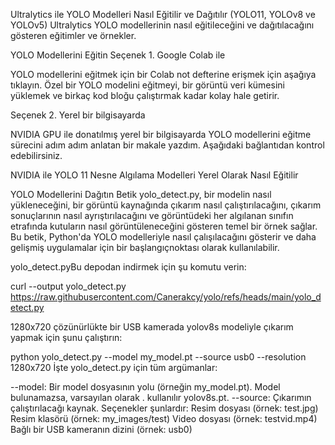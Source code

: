 Ultralytics ile YOLO Modelleri Nasıl Eğitilir ve Dağıtılır (YOLO11, YOLOv8 ve YOLOv5)
Ultralytics YOLO modellerinin nasıl eğitileceğini ve dağıtılacağını gösteren eğitimler ve örnekler.

YOLO Modellerini Eğitin
Seçenek 1. Google Colab ile

YOLO modellerini eğitmek için bir Colab not defterine erişmek için aşağıya tıklayın. Özel bir YOLO modelini eğitmeyi, bir görüntü veri kümesini yüklemek ve birkaç kod bloğu çalıştırmak kadar kolay hale getirir.

Seçenek 2. Yerel bir bilgisayarda

NVIDIA GPU ile donatılmış yerel bir bilgisayarda YOLO modellerini eğitme sürecini adım adım anlatan bir makale yazdım. Aşağıdaki bağlantıdan kontrol edebilirsiniz.

NVIDIA ile YOLO 11 Nesne Algılama Modelleri Yerel Olarak Nasıl Eğitilir

YOLO Modellerini Dağıtın
Betik yolo_detect.py, bir modelin nasıl yükleneceğini, bir görüntü kaynağında çıkarım nasıl çalıştırılacağını, çıkarım sonuçlarının nasıl ayrıştırılacağını ve görüntüdeki her algılanan sınıfın etrafında kutuların nasıl görüntüleneceğini gösteren temel bir örnek sağlar. Bu betik, Python'da YOLO modelleriyle nasıl çalışılacağını gösterir ve daha gelişmiş uygulamalar için bir başlangıç ​​noktası olarak kullanılabilir.

yolo_detect.pyBu depodan indirmek için şu komutu verin:

curl --output yolo_detect.py https://raw.githubusercontent.com/Canerakcy/yolo/refs/heads/main/yolo_detect.py

1280x720 çözünürlükte bir USB kamerada yolov8s modeliyle çıkarım yapmak için şunu çalıştırın:

python yolo_detect.py --model my_model.pt --source usb0 --resolution 1280x720
İşte yolo_detect.py için tüm argümanlar:

--model: Bir model dosyasının yolu (örneğin my_model.pt). Model bulunamazsa, varsayılan olarak . kullanılır yolov8s.pt.
--source: Çıkarımın çalıştırılacağı kaynak. Seçenekler şunlardır:
Resim dosyası (örnek: test.jpg)
Resim klasörü (örnek: my_images/test)
Video dosyası (örnek: testvid.mp4)
Bağlı bir USB kameranın dizini (örnek: usb0)
